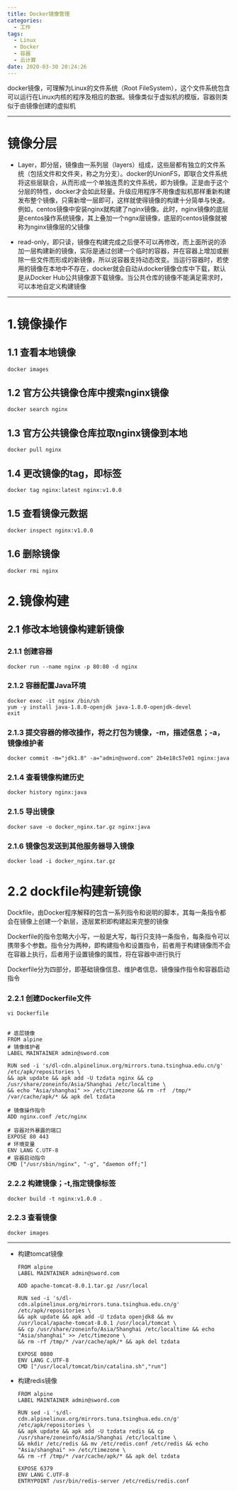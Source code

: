 ```yaml
---
title: Docker镜像管理
categories:
  - 工作
tags:
  - Linux
  - Docker
  - 容器
  - 云计算
date: 2020-03-30 20:24:26
---
```


docker镜像，可理解为Linux的文件系统（Root FileSystem），这个文件系统包含可以运行在Linux内核的程序及相应的数据。镜像类似于虚拟机的模版，容器则类似于由镜像创建的虚拟机

---------

# 镜像分层

- Layer，即分层，镜像由一系列层（layers）组成，这些层都有独立的文件系统（包括文件和文件夹，称之为分支）。docker的UnionFS，即联合文件系统将这些层联合，从而形成一个单独连贯的文件系统，即为镜像。正是由于这个分层的特性，docker才会如此轻量。升级应用程序不用像虚拟机那样重新构建发布整个镜像，只需新增一层即可，这样就使得镜像的构建十分简单与快速。例如，centos镜像中安装nginx就构建了nginx镜像。此时，nginx镜像的底层是centos操作系统镜像，其上叠加一个ngnx层镜像，底层的centos镜像就被称为nginx镜像层的父镜像

- read-only，即只读，镜像在构建完成之后便不可以再修改，而上面所说的添加一层构建新的镜像，实际是通过创建一个临时的容器，并在容器上增加或删除一些文件而形成的新镜像，所以说容器支持动态改变。当运行容器时，若使用的镜像在本地中不存在，docker就会自动从docker镜像仓库中下载，默认是从Docker Hub公共镜像源下载镜像。当公共仓库的镜像不能满足需求时，可以本地自定义构建镜像

---------

# 1.镜像操作

## 1.1 查看本地镜像

    docker images

## 1.2 官方公共镜像仓库中搜索nginx镜像

    docker search nginx

## 1.3 官方公共镜像仓库拉取nginx镜像到本地

    docker pull nginx

## 1.4 更改镜像的tag，即标签

    docker tag nginx:latest nginx:v1.0.0

## 1.5 查看镜像元数据

    docker inspect nginx:v1.0.0

## 1.6 删除镜像

    docker rmi nginx

# 2.镜像构建

## 2.1 修改本地镜像构建新镜像

### 2.1.1 创建容器

    docker run --name nginx -p 80:80 -d nginx

### 2.1.2 容器配置Java环境

    docker exec -it nginx /bin/sh
    yum -y install java-1.8.0-openjdk java-1.8.0-openjdk-devel
    exit

### 2.1.3 提交容器的修改操作，将之打包为镜像，-m，描述信息；-a，镜像维护者

    docker commit -m="jdk1.8" -a="admin@sword.com" 2b4e18c57e01 nginx:java

### 2.1.4 查看镜像构建历史

    docker history nginx:java

### 2.1.5 导出镜像

    docker save -o docker_nginx.tar.gz nginx:java

### 2.1.6 镜像包发送到其他服务器导入镜像

    docker load -i docker_nginx.tar.gz

# 2.2 dockfile构建新镜像

Dockfile，由Docker程序解释的包含一系列指令和说明的脚本，其每一条指令都会在镜像上创建一个新层，逐层累积即构建起来完整的镜像

Dockerfile的指令忽略大小写，一般是大写，每行只支持一条指令，每条指令可以携带多个参数。指令分为两种，即构建指令和设置指令，前者用于构建镜像而不会在容器上执行，后者用于设置镜像的属性，将在容器中进行执行

Dockerfile分为四部分，即基础镜像信息、维护者信息、镜像操作指令和容器启动指令

### 2.2.1 创建Dockerfile文件

    vi Dockerfile


    # 底层镜像
    FROM alpine
    # 镜像维护者
    LABEL MAINTAINER admin@sword.com

    RUN sed -i 's/dl-cdn.alpinelinux.org/mirrors.tuna.tsinghua.edu.cn/g' /etc/apk/repositories \
    && apk update && apk add -U tzdata nginx && cp /usr/share/zoneinfo/Asia/Shanghai /etc/localtime \
    && echo "Asia/shanghai" >> /etc/timezone && rm -rf  /tmp/* /var/cache/apk/* && apk del tzdata

    # 镜像操作指令
    ADD nginx.conf /etc/nginx

    # 容器对外暴露的端口
    EXPOSE 80 443
    # 环境变量
    ENV LANG C.UTF-8
    # 容器启动指令
    CMD ["/usr/sbin/nginx", "-g", "daemon off;"]

### 2.2.2 构建镜像；-t,指定镜像标签

    docker build -t nginx:v1.0.0 .

### 2.2.3 查看镜像

    docker images

---------

- 构建tomcat镜像

      FROM alpine
      LABEL MAINTAINER admin@sword.com

      ADD apache-tomcat-8.0.1.tar.gz /usr/local 

      RUN sed -i 's/dl-cdn.alpinelinux.org/mirrors.tuna.tsinghua.edu.cn/g' /etc/apk/repositories \
      && apk update && apk add -U tzdata openjdk8 && mv /usr/local/apache-tomcat-8.0.1 /usr/local/tomcat \
      && cp /usr/share/zoneinfo/Asia/Shanghai /etc/localtime && echo "Asia/shanghai" >> /etc/timezone \
      && rm -rf /tmp/* /var/cache/apk/* && apk del tzdata

      EXPOSE 8080
      ENV LANG C.UTF-8
      CMD ["/usr/local/tomcat/bin/catalina.sh","run"]

- 构建redis镜像

      FROM alpine
      LABEL MAINTAINER admin@sword.com

      RUN sed -i 's/dl-cdn.alpinelinux.org/mirrors.tuna.tsinghua.edu.cn/g' /etc/apk/repositories \
      && apk update && apk add -U tzdata redis && cp /usr/share/zoneinfo/Asia/Shanghai /etc/localtime \
      && mkdir /etc/redis && mv /etc/redis.conf /etc/redis && echo "Asia/shanghai" >> /etc/timezone \
      && rm -rf /tmp/* /var/cache/apk/* && apk del tzdata

      EXPOSE 6379
      ENV LANG C.UTF-8
      ENTRYPOINT /usr/bin/redis-server /etc/redis/redis.conf